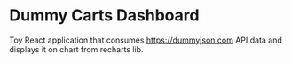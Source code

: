# Dummy Carts Dashboard

Toy React application that consumes https://dummyjson.com API data and displays it on chart from recharts lib.
